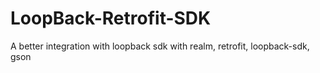 # LoopBack-Retrofit-SDK
A better integration with loopback sdk with realm, retrofit, loopback-sdk, gson
